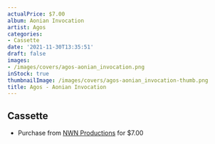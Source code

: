 ```yaml
---
actualPrice: $7.00
album: Aonian Invocation
artist: Agos
categories:
- Cassette
date: '2021-11-30T13:35:51'
draft: false
images:
- /images/covers/agos-aonian_invocation.png
inStock: true
thumbnailImage: /images/covers/agos-aonian_invocation-thumb.png
title: Agos - Aonian Invocation
---
```


## Cassette
* Purchase from [NWN Productions](http://shop.nwnprod.com/index.php?route=product/product&path=73&product_id=5838&sort=pd.name&order=ASC) for $7.00
